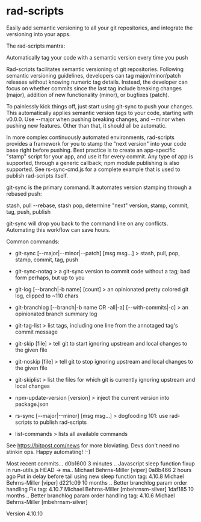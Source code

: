 # rad-scripts
Easily add semantic versioning to all your git repositories, and integrate the versioning into your apps.

The rad-scripts mantra:

   Automatically tag your code with a semantic version every time you push

Rad-scripts facilitates semantic versioning of git repositories.
Following semantic versioning guidelines, developers can tag 
major/minor/patch releases without knowing numeric tag details.
Instead, the developer can focus on whether commits since the last tag 
include breaking changes (major), addition of new functionality (minor), 
or bugfixes (patch).  

To painlessly kick things off, just start using git-sync to push your changes.
This automatically applies semantic version tags to your code, starting with v0.0.0.
Use --major when pushing breaking changes, and --minor when pushing new features.
Other than that, it should all be automatic.

In more complex continuously automated environments, rad-scripts provides a framework
for you to stamp the "next version" into your code base right before pushing.
Best practice is to create an app-specific "stamp" script for your app, and use it for every commit.
Any type of app is supported, through a generic callback; npm module publishing is also supported.
See rs-sync-cmd.js for a complete example that is used to publish rad-scripts itself.

git-sync is the primary command.  It automates version stamping through a rebased push:

  stash, pull --rebase, stash pop, determine "next" version, stamp, commit, tag, push, publish

git-sync will drop you back to the command line on any conflicts.  Automating this workflow can save hours.

Common commands:

* git-sync                   [--major|--minor|--patch] [msg msg...] > stash, pull, pop, stamp, commit, tag, push
* git-sync-notag             > a git-sync version to commit code without a tag; bad form perhaps, but up to you

* git-log                    [--branch|-b name] [count] > an opinionated pretty colored git log, clipped to ~110 chars
* git-branchlog              [--branch|-b name OR -all|-a] [--with-commits|-c] > an opinionated branch summary log
* git-tag-list               > list tags, including one line from the annotaged tag's commit message

* git-skip                   [file] > tell git to start ignoring upstream and local changes to the given file
* git-noskip                 [file] > tell git to stop ignoring upstream and local changes to the given file
* git-skiplist               > list the files for which git is currently ignoring upstream and local changes

* npm-update-version         [version] > inject the current version into package.json
* rs-sync                    [--major|--minor] [msg msg...] > dogfooding 101: use rad-scripts to publish rad-scripts

* list-commands              > lists all available commands


See https://bitpost.com/news for more bloviating.  Devs don't need no stinkin ops.   Happy automating!  :-)


Most recent commits...
d0b1600 3 minutes .. Javascript sleep function fixup in run-utils.js                   HEAD -> ma.. Michael Behrns-Miller [viper]
0a8b466  2 hours ago Put in delay before tail using new sleep function                  tag: 4.10.8 Michael Behrns-Miller [viper]
d221c09 10 months .. Better branchlog param order handling Fix                          tag: 4.10.7 Michael Behrns-Miller [mbehrnsm-silver]
1daf185 10 months .. Better branchlog param order handling                              tag: 4.10.6 Michael Behrns-Miller [mbehrnsm-silver]

Version 4.10.10
